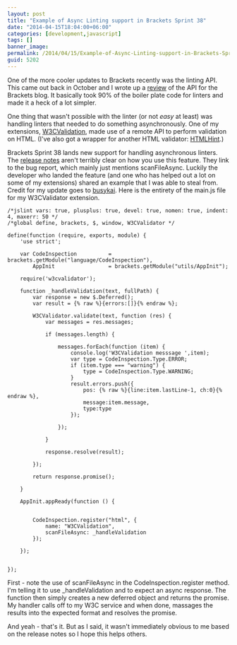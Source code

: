 ```yaml
---
layout: post
title: "Example of Async Linting support in Brackets Sprint 38"
date: "2014-04-15T18:04:00+06:00"
categories: [development,javascript]
tags: []
banner_image: 
permalink: /2014/04/15/Example-of-Async-Linting-support-in-Brackets-Sprint-38
guid: 5202
---
```


<p>
One of the more cooler updates to Brackets recently was the linting API. This came out back in October and I wrote up a <a href="http://blog.brackets.io/2013/10/07/new-linting-api/">review</a> of the API for the Brackets blog. It basically took 90% of the boiler plate code for linters and made it a heck of a lot simpler. 
</p>
<!--more-->
<p>
One thing that wasn't possible with the linter (or not <i>easy</i> at least) was handling linters that needed to do something asynchronously. One of my extensions, <a href="https://github.com/cfjedimaster/brackets-w3cvalidation">W3CValidation</a>, made use of a remote API to perform validation on HTML. (I've also got a wrapper for another HTML validator: <a href="https://github.com/cfjedimaster/brackets-htmlhint">HTMLHint</a>.)
</p>

<p>
Brackets Sprint 38 lands new support for handling asynchronous linters. The <a href="https://github.com/adobe/brackets/wiki/Release-Notes:-Sprint-38">release notes</a> aren't terribly clear on how you use this feature. They link to the bug report, which mainly just mentions scanFileAsync. Luckily the developer who landed the feature (and one who has helped out a lot on some of my extensions) shared an example that I was able to steal from. Credit for my update goes to <a href="https://github.com/busykai">busykai</a>. Here is the entirety of the main.js file for my W3CValidator extension.
</p>

<pre><code class="language-javascript">&#x2F;*jslint vars: true, plusplus: true, devel: true, nomen: true, indent: 4, maxerr: 50 *&#x2F;
&#x2F;*global define, brackets, $, window, W3CValidator *&#x2F;

define(function (require, exports, module) {
	&#x27;use strict&#x27;;
	
	var CodeInspection			= brackets.getModule(&quot;language&#x2F;CodeInspection&quot;),
		AppInit                 = brackets.getModule(&quot;utils&#x2F;AppInit&quot;);

	require(&#x27;w3cvalidator&#x27;);
	
	function _handleValidation(text, fullPath) {
		var response = new $.Deferred();
		var result = {% raw %}{errors:[]}{% endraw %};
			
		W3CValidator.validate(text, function (res) {
			var messages = res.messages;
			
			if (messages.length) {
									
				messages.forEach(function (item) {
					console.log(&#x27;W3CValidation messsage &#x27;,item);
					var type = CodeInspection.Type.ERROR;
					if (item.type === &quot;warning&quot;) {
                        type = CodeInspection.Type.WARNING;
                    }
					result.errors.push({
						pos: {% raw %}{line:item.lastLine-1, ch:0}{% endraw %},
						message:item.message,
						type:type
					});
					
				});
		  
			}

			response.resolve(result);        
			
		}); 

		return response.promise();

	}
		
	AppInit.appReady(function () {


		CodeInspection.register(&quot;html&quot;, {
			name: &quot;W3CValidation&quot;,
			scanFileAsync: _handleValidation
		});
		
	});
	
	
});
</code></pre>

<p>
First - note the use of scanFileAsync in the CodeInspection.register method. I'm telling it to use _handleValidation and to expect an async response. The function then simply creates a new deferred object and returns the promise. My handler calls off to my W3C service and when done, massages the results into the expected format and resolves the promise. 
</p>

<p>
And yeah - that's it. But as I said, it wasn't immediately obvious to me based on the release notes so I hope this helps others.
</p>